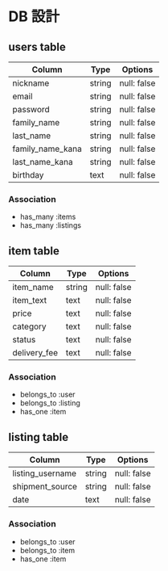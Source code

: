 # DB 設計

## users table

| Column             | Type                | Options                 |
|--------------------|---------------------|-------------------------|
| nickname           | string              | null: false             |
| email              | string              | null: false             |
| password           | string              | null: false             |
| family_name        | string              | null: false             |
| last_name          | string              | null: false             |
| family_name_kana   | string              | null: false             |
| last_name_kana     | string              | null: false             |
| birthday           | text                | null: false             |

### Association

* has_many :items
* has_many :listings

## item table

| Column                              | Type       | Options           |
|-------------------------------------|------------|-------------------|
| item_name                           | string     | null: false       |
| item_text                           | text       | null: false       |
| price                               | text       | null: false       |
| category                            | text       | null: false       |
| status                              | text       | null: false       |
| delivery_fee                        | text       | null: false       |

### Association

- belongs_to :user
- belongs_to :listing
- has_one :item

## listing table

| Column               | Type       | Options           |
|----------------------|------------|-------------------|
| listing_username    | string      | null: false       |
| shipment_source      | string     | null: false       |
| date                 | text       | null: false       |

### Association

- belongs_to :user
- belongs_to :item
- has_one :item
